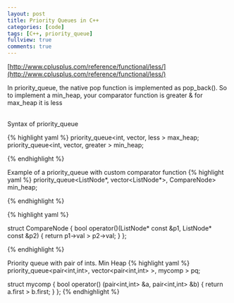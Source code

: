 ```yaml
---
layout: post
title: Priority Queues in C++
categories: [code]
tags: [C++, priority_queue]
fullview: true
comments: true
---
```




[http://www.cplusplus.com/reference/functional/less/](http://www.cplusplus.com/reference/functional/less/)


In priority_queue, the native pop function is implemented as pop_back().
So to implement a min_heap, your comparator function is greater<int> &
for max_heap it is less<int>



<br>
Syntax of priority_queue
<br>


{% highlight yaml %}
priority_queue<int, vector<int>, less<int> > max_heap;
priority_queue<int, vector<int>, greater<int> > min_heap;


{% endhighlight %}


Example of a  priority_queue with custom comparator function
{% highlight yaml %}
priority_queue<ListNode*, vector<ListNode*>, CompareNode> min_heap;

{% endhighlight %}

{% highlight yaml %}

struct CompareNode {
    bool operator()(ListNode* const &p1, ListNode* const &p2) {
        return p1->val > p2->val;
    }
};

{% endhighlight %}

Priority queue with pair of ints. Min Heap
{% highlight yaml %}
priority_queue<pair<int,int>, vector<pair<int,int> >, mycomp >  pq;

struct mycomp {
    bool operator() (pair<int,int> &a, pair<int,int> &b) {
        return a.first > b.first;
    }
};
{% endhighlight %}
